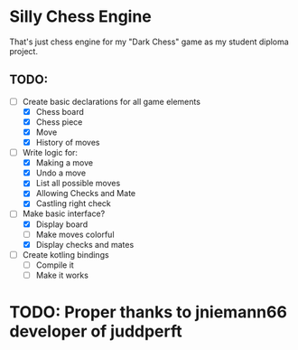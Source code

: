 # Silly Chess Engine

That's just chess engine for my "Dark Chess" game as my student diploma project.

## TODO:
 - [ ] Create basic declarations for all game elements
   - [X] Chess board
   - [X] Chess piece
   - [X] Move
   - [X] History of moves
 - [ ] Write logic for:
   - [X] Making a move
   - [X] Undo a move
   - [X] List all possible moves
   - [X] Allowing Checks and Mate
   - [X] Castling right check
 - [ ] Make basic interface?
   - [X] Display board
   - [ ] Make moves colorful
   - [X] Display checks and mates
 - [ ] Create kotling bindings
   - [ ] Compile it
   - [ ] Make it works

# TODO: Proper thanks to jniemann66 developer of juddperft
